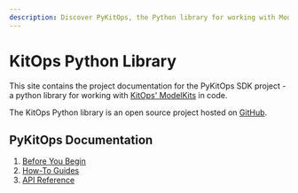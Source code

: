```yaml
---
description: Discover PyKitOps, the Python library for working with ModelKits. Integrate KitOps into your Python-based AI workflows.
---
```

# KitOps Python Library

This site contains the project documentation for the PyKitOps SDK project - a python library for working with [KitOps' ModelKits](https://kitops.org) in code.

The KitOps Python library is an open source project hosted on [GitHub](https://github.com/jozu-ai/pykitops/).

## PyKitOps Documentation

1. [Before You Begin](./before-you-begin/)
2. [How-To Guides](./how-to-guides/)
3. [API Reference](./reference/index/)
